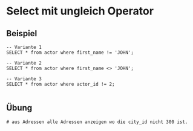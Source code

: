 # Select mit ungleich Operator 

## Beispiel 
```
-- Variante 1 
SELECT * from actor where first_name != 'JOHN';

-- Variante 2
SELECT * from actor where first_name <> 'JOHN';

-- Variante 3
SELECT * from actor where actor_id != 2;


```

## Übung 

```
# aus Adressen alle Adressen anzeigen wo die city_id nicht 300 ist.


```
